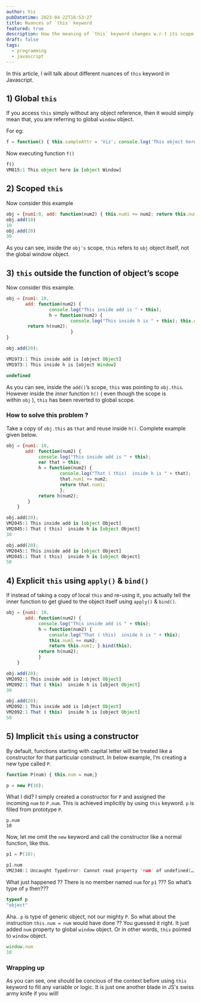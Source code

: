 ```yaml
---
author: Viz
pubDatetime: 2023-04-22T16:53:27
title: Nuances of `this` keyword
featured: true
description: How the meaning of `this` keyword changes w.r.t its scope in Javascript
draft: false
tags:
  - programming
  - javascript
---
```


In this article, I will talk about different nuances of `this` keyword in Javascript.

## 1) Global `this`

If you access `this` simply without any object reference, then it would simply mean that, you are referring to global `window` object.

For eg:

```javascript
f = function() { this.sampleAttr = 'Viz'; console.log('This object here is ' + this); }
```

Now executing function `f()`

```python
f()
VM815:1 This object here is [object Window]
```

## 2) Scoped `this`

Now consider this example

```javascript
obj = {num1:0, add: function(num2) { this.num1 += num2; return this.num1 }}
obj.add(10)
10
obj.add(20)
30
```

As you can see, inside the `obj's` scope, `this` refers to `obj` object itself, not the global window object.

## 3) `this` outside the function of object’s scope

Now consider this example.

```javascript
obj = {num1: 10, 
	   add: function(num2) { 
				console.log("This inside add is " + this); 
				h = function(num2) {
						console.log("This inside h is " + this); this.num1 += num2; }; 
		return h(num2); 
						} 
}

obj.add(20);

VM1973:1 This inside add is [object Object]
VM1973:1 This inside h is [object Window]

undefined
```

As you can see, inside the `add()`’s scope, `this` was pointing to `obj.this`. However inside the _inner_ function `h()` ( even though the scope is within `obj` ), `this` has been reverted to global scope.

### How to solve this problem ?

Take a copy of `obj.this` as `that` and reuse inside `h()`. Complete example given below.

```javascript
obj = {num1: 10, 
	   add: function(num2) { 
			console.log("This inside add is " + this); 
			var that = this; 
			h = function(num2) {
					console.log("That ( this)  inside h is " + that); 
					that.num1 += num2; 
					return that.num1; 
					}; 
			return h(num2); 
		} 
	}
```

```python
obj.add(20);
VM2045:1 This inside add is [object Object]
VM2045:1 That ( this)  inside h is [object Object]
30

obj.add(20);
VM2045:1 This inside add is [object Object]
VM2045:1 That ( this)  inside h is [object Object]
50
```

## 4) Explicit `this` using `apply()` & `bind()`

If instead of taking a copy of local `this` and re-using it, you actually tell the inner function to get glued to the object itself using `apply()` & `bind()`.

```javascript
obj = {num1: 10, 
	   add: function(num2) { 
			console.log("This inside add is " + this); 
			h = function(num2) {
				console.log("That ( this)  inside h is " + this); 
				this.num1 += num2; 
				return this.num1; }.bind(this); 
			return h(num2); 
			} 
	}
```

```javascript
obj.add(20);
VM2092:1 This inside add is [object Object]
VM2092:1 That ( this)  inside h is [object Object]
30

obj.add(20);
VM2092:1 This inside add is [object Object]
VM2092:1 That ( this)  inside h is [object Object]
50
```

## 5) Implicit `this` using a constructor

By default, functions starting with capital letter will be treated like a constructor for that particular construct. In below example, I’m creating a new type called `P`.

```javascript
function P(num) { this.num = num;}

p = new P(10);
```

What I did? I simply created a constructor for `P` and assigned the incoming `num` to `P.num`. This is achieved implicitly by using `this` keyword. `p` is filled from prototype `P`.

```shell
p.num
10
```

Now, let me omit the `new` keyword and call the constructor like a normal function, like this.

```c
p1 = P(10);

p1.num
VM2340:1 Uncaught TypeError: Cannot read property 'num' of undefined(…)(anonymous 
```

What just happened ?? There is no member named `num` for `p1` ??? So what’s type of `p` then???

```javascript
typeof p
"object"
```

Aha.. `p` is type of generic object, not our mighty `P`. So what about the instruction `this.num = num` would have done ?? You guessed it right. It just added `num` property to global `window` object. Or in other words, `this` pointed to `window` object.

```javascript
window.num
10
```

### Wrapping up

As you can see, one should be concious of the context before using `this` keyword to fill any variable or logic. It is just one another blade in JS's swiss army knife if you will!
